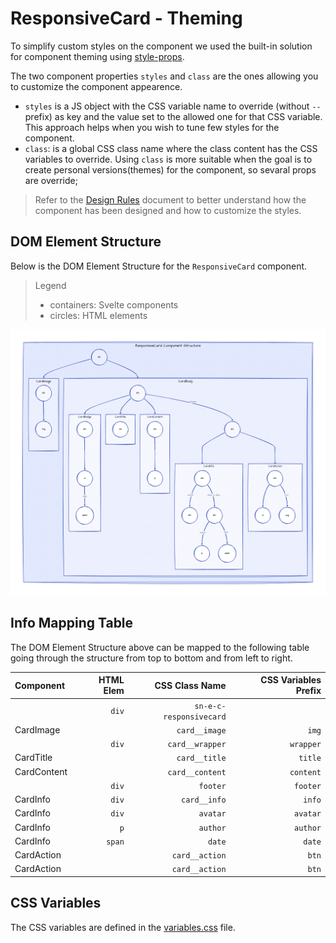 # ResponsiveCard - Theming

To simplify custom styles on the component we used the built-in solution for component theming using [style-props].

The two component properties `styles` and `class` are the ones allowing you to customize the component appearence.

- `styles` is a JS object with the CSS variable name to override (without `--` prefix) as key and the value set to the allowed one for that CSS variable. This approach helps when you wish to tune few styles for the component.
- `class`: is a global CSS class name where the class content has the CSS variables to override. Using `class` is more suitable when the goal is to create personal versions(themes) for the component, so sevaral props are override;

> Refer to the [Design Rules] document to better understand how the component has been designed and how to customize the styles.

## DOM Element Structure

Below is the DOM Element Structure for the `ResponsiveCard` component.

> Legend
>
> - containers: Svelte components
> - circles: HTML elements

![ResponsiveCard](./assets/images/component_structure.png "ResponsiveCard Component - DOM Element Structure")

## Info Mapping Table

The DOM Element Structure above can be mapped to the following table going through the structure from top to bottom and from left to right.

| Component   | HTML Elem | CSS Class Name          | CSS Variables Prefix |
| :---------- | --------: | ----------------------: | -------------------: |
|             | `div`     | `sn-e-c-responsivecard` |                      |
| CardImage   |           | `card__image`           | `img`                |
|             | `div`     | `card__wrapper`         | `wrapper`            |
| CardTitle   |           | `card__title`           | `title`              |
| CardContent |           | `card__content`         | `content`            |
|             | `div`     | `footer`                | `footer`             |
| CardInfo    | `div`     | `card__info`            | `info`               |
| CardInfo    | `div`     | `avatar`                | `avatar`             |
| CardInfo    | `p`       | `author`                | `author`             |
| CardInfo    | `span`    | `date`                  | `date`               |
| CardAction  |           | `card__action`          | `btn`                |
| CardAction  |           | `card__action`          | `btn`                |

## CSS Variables

The CSS variables are defined in the [variables.css](../../styles/components/responsivecard/variables.css) file.

<!-- Resources -->
[style-props]: https://svelte.dev/docs#template-syntax-component-directives---style-props
[Design Rules]: https://github.com/sveltinio/components-library/blob/main/docs/design-rules.md
